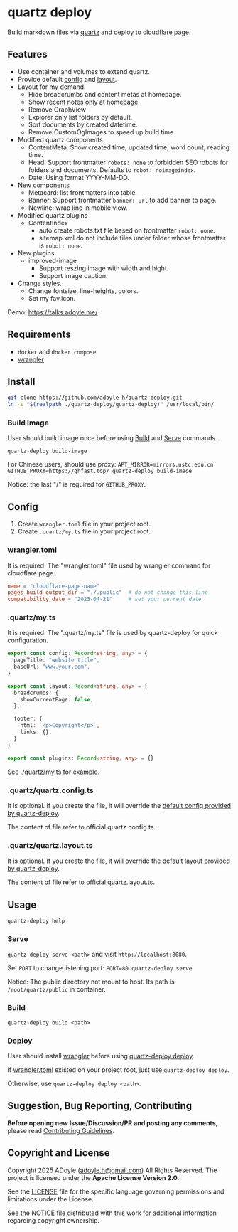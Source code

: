 # quartz deploy

Build markdown files via [quartz](https://github.com/jackyzha0/quartz) and deploy to cloudflare page.

## Features

- Use container and volumes to extend quartz.
- Provide default [config](#config) and [layout](#quartzquartzlayoutts).
- Layout for my demand:
  - Hide breadcrumbs and content metas at homepage.
  - Show recent notes only at homepage.
  - Remove GraphView
  - Explorer only list folders by default.
  - Sort documents by created datetime.
  - Remove CustomOgImages to speed up build time.
- Modified quartz components
  - ContentMeta: Show created time, updated time, word count, reading time.
  - Head: Support frontmatter `robots: none` to forbidden SEO robots for folders and documents. Defaults to `robot: noimageindex`.
  - Date: Using format YYYY-MM-DD.
- New components
  - Metacard: list frontmatters into table.
  - Banner: Support frontmatter `banner: url` to add banner to page.
  - Newline: wrap line in mobile view.
- Modified quartz plugins
  - ContentIndex
      - auto create robots.txt file based on frontmatter `robot: none`.
      - sitemap.xml do not include files under folder whose frontmatter is `robot: none`.
- New plugins
  - improved-image
      - Support reszing image with width and hight.
      - Support image caption.
- Change styles.
  - Change fontsize, line-heights, colors.
  - Set my fav.icon.

Demo: https://talks.adoyle.me/

## Requirements

- `docker` and `docker compose`
- [wrangler](https://developers.cloudflare.com/workers/wrangler/install-and-update/)

## Install

```sh
git clone https://github.com/adoyle-h/quartz-deploy.git
ln -s "$(realpath ./quartz-deploy/quartz-deploy)" /usr/local/bin/
```

### Build Image

User should build image once before using [Build](#build) and [Serve](#serve) commands.

`quartz-deploy build-image`

For Chinese users, should use proxy: `APT_MIRROR=mirrors.ustc.edu.cn GITHUB_PROXY=https://ghfast.top/ quartz-deploy build-image`

Notice: the last "/" is required for `GITHUB_PROXY`.

## Config

1. Create `wrangler.toml` file in your project root.
2. Create `.quartz/my.ts` file in your project root.

### wrangler.toml

It is required. The "wrangler.toml" file used by wrangler command for cloudflare page.

```toml
name = "cloudflare-page-name"
pages_build_output_dir = "./.public"  # do not change this line
compatibility_date = "2025-04-21"     # set your current date
```

### .quartz/my.ts

It is required. The ".quartz/my.ts" file is used by quartz-deploy for quick configuration.

```typescript
export const config: Record<string, any> = {
  pageTitle: "website title",
  baseUrl: "www.your.com",
}

export const layout: Record<string, any> = {
  breadcrumbs: {
    showCurrentPage: false,
  },

  footer: {
    html: `<p>Copyright</p>`,
    links: {},
  }
}

export const plugins: Record<string, any> = {}
```

See [./quartz/my.ts](./quartz/my.ts) for example.

### .quartz/quartz.config.ts

It is optional. If you create the file, it will override the [default config provided by quartz-deploy](./quartz/config.ts).

The content of file refer to official quartz.config.ts.

### .quartz/quartz.layout.ts

It is optional. If you create the file, it will override the [default layout provided by quartz-deploy](./quartz/layout.ts).

The content of file refer to official quartz.layout.ts.

## Usage

`quartz-deploy help`

### Serve

`quartz-deploy serve <path>` and visit `http://localhost:8080`.

Set `PORT` to change listening port: `PORT=80 quartz-deploy serve`

Notice: The public directory not mount to host. Its path is `/root/quartz/public` in container.

### Build

`quartz-deploy build <path>`

### Deploy

User should install [wrangler](https://developers.cloudflare.com/workers/wrangler/install-and-update/) before using [quartz-deploy deploy](#deploy).

If [wrangler.toml](https://developers.cloudflare.com/workers/wrangler/configuration/) existed on your project root, just use `quartz-deploy deploy`.

Otherwise, use `quartz-deploy deploy <path>`.

## Suggestion, Bug Reporting, Contributing

**Before opening new Issue/Discussion/PR and posting any comments**, please read [Contributing Guidelines](https://gcg.adoyle.me/CONTRIBUTING).

## Copyright and License

Copyright 2025 ADoyle (adoyle.h@gmail.com) All Rights Reserved.
The project is licensed under the **Apache License Version 2.0**.

See the [LICENSE][] file for the specific language governing permissions and limitations under the License.

See the [NOTICE][] file distributed with this work for additional information regarding copyright ownership.


<!-- links -->

[LICENSE]: ./LICENSE
[NOTICE]: ./NOTICE
